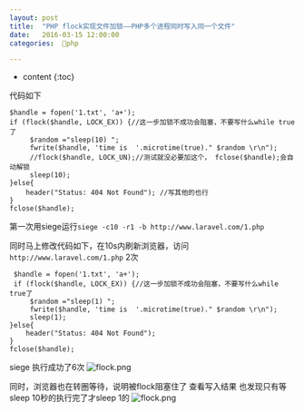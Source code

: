 ```yaml
---
layout: post
title:  "PHP flock实现文件加锁——PHP多个进程同时写入同一个文件"
date:   2016-03-15 12:00:00
categories:  🐘php

---
```


* content
{:toc}

代码如下


    $handle = fopen('1.txt', 'a+');
    if (flock($handle, LOCK_EX)) {//这一步加锁不成功会阻塞，不要写什么while true了
         $random ="sleep(10) ";
         fwrite($handle, 'time is  '.microtime(true)." $random \r\n");
         //flock($handle, LOCK_UN);//测试就没必要加这个， fclose($handle);会自动解锁
         sleep(10);
    }else{
        header("Status: 404 Not Found"); //写其他的也行
    }
    fclose($handle);


第一次用siege运行`siege -c10 -r1 -b http://www.laravel.com/1.php`

同时马上修改代码如下，在10s内刷新浏览器，访问`http://www.laravel.com/1.php` 2次
    
     $handle = fopen('1.txt', 'a+');
     if (flock($handle, LOCK_EX)) {//这一步加锁不成功会阻塞，不要写什么while true了
         $random ="sleep(1) ";
         fwrite($handle, 'time is  '.microtime(true)." $random \r\n");
         sleep(1);
    }else{
        header("Status: 404 Not Found"); 
    }
    fclose($handle);

siege 执行成功了6次
![flock.png](/static/imgflock1.png)

同时，浏览器也在转圈等待，说明被flock阻塞住了
查看写入结果 也发现只有等sleep 10秒的执行完了才sleep 1的
![flock.png](/static/imgflock2.png)



